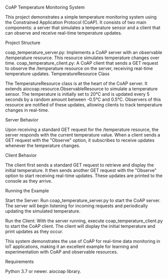 CoAP Temperature Monitoring System

This project demonstrates a simple temperature monitoring system using the Constrained Application Protocol (CoAP). It consists of two main components: a server that simulates a temperature sensor and a client that can observe and receive real-time temperature updates.

Project Structure

coap_temperature_server.py: Implements a CoAP server with an observable /temperature resource. This resource simulates temperature changes over time.
coap_temperature_client.py: A CoAP client that sends a GET request to observe the /temperature resource on the server, receiving real-time temperature updates.
TemperatureResource Class

The TemperatureResource class is at the heart of the CoAP server. It extends aiocoap.resource.ObservableResource to simulate a temperature sensor. The temperature is initially set to 20°C and is updated every 5 seconds by a random amount between -0.5°C and 0.5°C. Observers of this resource are notified of these updates, allowing clients to track temperature changes in real-time.

Server Behavior

Upon receiving a standard GET request for the /temperature resource, the server responds with the current temperature value. When a client sends a GET request with the "Observe" option, it subscribes to receive updates whenever the temperature changes.

Client Behavior

The client first sends a standard GET request to retrieve and display the initial temperature. It then sends another GET request with the "Observe" option to start receiving real-time updates. These updates are printed to the console as they arrive.

Running the Example

Start the Server: Run coap_temperature_server.py to start the CoAP server. The server will begin listening for incoming requests and periodically updating the simulated temperature.

Run the Client: With the server running, execute coap_temperature_client.py to start the CoAP client. The client will display the initial temperature and print updates as they occur.

This system demonstrates the use of CoAP for real-time data monitoring in IoT applications, making it an excellent example for learning and experimentation with CoAP and observable resources.

Requirements

Python 3.7 or newer.
aiocoap library.
